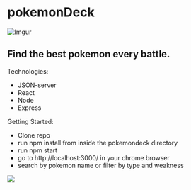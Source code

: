 # pokemonDeck 


![Imgur](https://i.imgur.com/V26MRC3.png)

## Find the best pokemon every battle. 

Technologies: 
- JSON-server
- React
- Node
- Express

Getting Started:
- Clone repo
- run npm install from inside the pokemondeck directory 
- run npm start
- go to http://localhost:3000/ in your chrome browser
- search by pokemon name or filter by type and weakness

![](https://media.giphy.com/media/VIyzKddrxj0VHQWvzg/giphy.gif)



